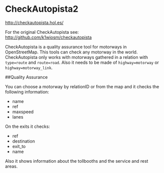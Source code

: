 # CheckAutopista2

http://checkautopista.hol.es/

For the original CheckAutopista see: http://github.com/k1wiosm/checkautopista

CheckAutopista is a quality assurance tool for motorways in OpenStreetMap. This tools can check any motorway in the world. CheckAutopista only works with motorways gathered in a relation with ```type=route``` and ```route=road```. Also it needs to be made of ```highway=motorway``` or ```highway=motorway_link```.

##Quality Assurance

You can choose a motorway by relationID or from the map and it checks the following information:

* name
* ref
* maxspeed
* lanes

On the exits it checks:

* ref
* destination
* exit_to
* name

Also it shows information about the tollbooths and the service and rest areas.

